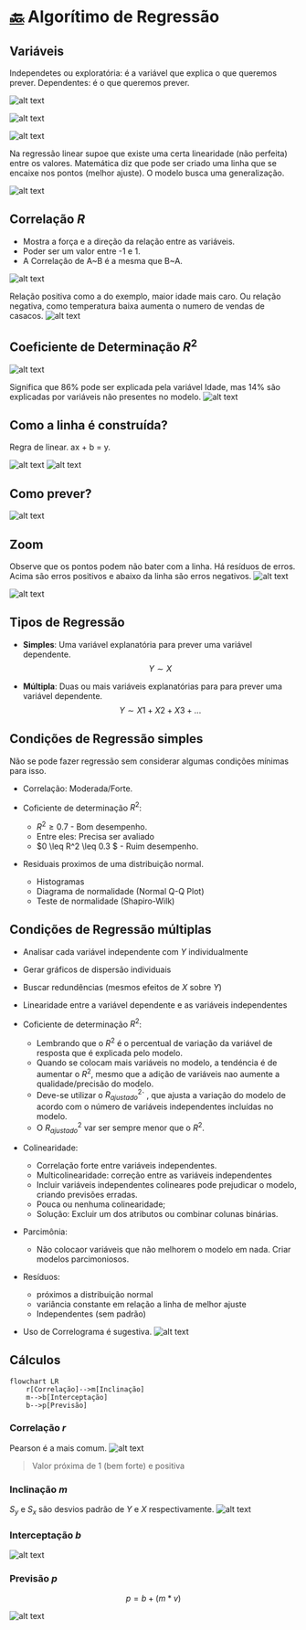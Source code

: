 # [🔙](../../README.md) Algorítimo de Regressão

## Variáveis

Independetes ou exploratória: é a variável que explica o que queremos prever.
Dependentes: é o que queremos prever.

![alt text](image-5.png)

![alt text](image-6.png)

![alt text](image-7.png)

Na regressão linear supoe que existe uma certa linearidade (não perfeita) entre os valores. Matemática diz que pode ser criado uma linha que se encaixe nos pontos (melhor ajuste). O modelo busca uma generalização.

![alt text](image-8.png)

## Correlação $R$
- Mostra a força e a direção da relação entre as variáveis.
- Poder ser um valor entre -1 e 1.
- A Correlação de A~B é a mesma que B~A.

![alt text](image-9.png)

Relação positiva como a do exemplo, maior idade mais caro. Ou relação negativa, como temperatura baixa aumenta o numero de vendas de casacos.
![alt text](image-10.png)


## Coeficiente de Determinação $R^2$
![alt text](image-11.png)

Significa que 86% pode ser explicada pela variável Idade, mas 14% são explicadas por variáveis não presentes no modelo.
![alt text](image-12.png)

## Como a linha é construída?

Regra de linear. ax + b = y.

![alt text](image-13.png)
![alt text](image-14.png)

## Como prever?
![alt text](image-15.png)

## Zoom

Observe que os pontos podem não bater com a linha. Há resíduos de erros. Acima são erros positivos e abaixo da linha são erros negativos.
![alt text](image-16.png)


![alt text](image-17.png)


## Tipos de Regressão

- **Simples**: Uma variável explanatória para prever uma variável dependente. 
$$Y\sim X$$

- **Múltipla**: Duas ou mais variáveis explanatórias para para prever uma variável dependente. 
    $$Y\sim X1 + X2 + X3 + ...$$


## Condições de Regressão simples

Não se pode fazer regressão sem considerar algumas condições mínimas para isso.

- Correlação: Moderada/Forte.
- Coficiente de determinação $R^2$: 
    - $R^2 \geq 0.7$ - Bom desempenho.	
    - Entre eles: Precisa ser avaliado
    - $0 \leq R^2 \leq 0.3 $ - Ruim desempenho.

- Residuais proximos de uma distribuição normal. 
    - Histogramas
    - Diagrama de normalidade (Normal Q-Q Plot)
    - Teste de normalidade (Shapiro-Wilk)

## Condições de Regressão múltiplas

- Analisar cada variável independente com $Y$ individualmente
- Gerar gráficos de dispersão individuais
- Buscar redundências (mesmos efeitos de $X$ sobre $Y$)
- Linearidade entre a variável dependente e as variáveis independentes

- Coficiente de determinação $R^2$:
    - Lembrando que o $R^2$ é o percentual de variação da variável de resposta que é explicada pelo modelo.
    - Quando se colocam mais variáveis no modelo, a tendéncia é de aumentar o $R^2$, mesmo que a adição de variáveis nao aumente a qualidade/precisão do modelo.
    - Deve-se utilizar o $R^2_{ajustado}$` , que ajusta a variação do modelo de acordo com o número de variáveis independentes incluídas no modelo.
    - O $R^2_{ajustado}$ var ser sempre menor que o $R^2$.

- Colinearidade:
    - Correlação forte entre variáveis independentes.
    - Multicolinearidade: correção entre as variáveis independentes
    - Incluir variáveis independentes colineares pode prejudicar o modelo, criando previsões erradas.
    - Pouca ou nenhuma colinearidade;
    - Solução: Excluir um dos atributos ou combinar colunas binárias.

- Parcimônia:
    - Não colocaor variáveis que não melhorem o modelo em nada. Criar modelos parcimoniosos.

- Resíduos:
    - próximos a distribuição normal
    - variância constante em relação a linha de melhor ajuste
    - Independentes (sem padrão)

- Uso de Correlograma é sugestiva.
![alt text](image-18.png)


## Cálculos

```mermaid
flowchart LR
    r[Correlação]-->m[Inclinação]
    m-->b[Interceptação]
    b-->p[Previsão]
```

### Correlação $r$

Pearson é a mais comum.
![alt text](image-19.png)
> Valor próxima de 1 (bem forte) e positiva


### Inclinação $m$

$S_y$ e $S_x$ são desvios padrão de $Y$ e $X$ respectivamente.
![alt text](image-20.png)

### Interceptação $b$
![alt text](image-21.png)

### Previsão $p$

$$p = b + (m * v)$$

![alt text](image-22.png)